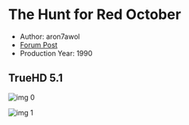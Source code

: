 # The Hunt for Red October

* Author: aron7awol
* [Forum Post](https://www.avsforum.com/threads/bass-eq-for-filtered-movies.2995212/post-56732998)
* Production Year: 1990

## TrueHD 5.1

![img 0](https://fanart.tv/fanart/movies/1669/moviethumb/the-hunt-for-red-october-54fddb59ec38d.jpg)

![img 1](https://i.imgur.com/cTD4WIc.png)

